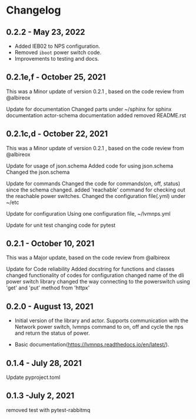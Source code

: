 # Changelog

## 0.2.2 - May 23, 2022

* Added IEB02 to NPS configuration.
* Removed `iboot` power switch code.
* Improvements to testing and docs.


## 0.2.1e,f - October 25, 2021

This was a Minor update of version 0.2.1 , based on the code review from @albireox

Update for documentation
Changed parts under ~/sphinx for sphinx documentation
actor-schema documentation added
removed README.rst


## 0.2.1c,d - October 22, 2021

This was a Minor update of version 0.2.1 , based on the code review from @albireox

Update for usage of json.schema
Added code for using json.schema
Changed the json.schema

Update for commands
Changed the code for commands(on, off, status) since the schema changed.
added 'reachable' command for checking out the reachable power switches.
Changed the configuration file(.yml) under ~/etc

Update for configuration
Using one configuration file, ~/lvmnps.yml

Update for unit test
changing code for pytest


## 0.2.1 - October 10, 2021

This was a Major update, based on the code review from @albireox

Update for Code reliability
Added docstring for functions and classes
changed functionality of codes for configuration
changed name of the dli power switch library
changed the way connecting to the powerswitch using 'get' and 'put' method from 'httpx'


## 0.2.0 - August 13, 2021

* Initial version of the library and actor. Supports communication with the Network power switch, lvmnps command to on, off and cycle the nps and return the status of power.

* Basic documentation(https://lvmnps.readthedocs.io/en/latest/).


## 0.1.4 - July 28, 2021

Update pyproject.toml


## 0.1.3 -July 2, 2021

removed test with pytest-rabbitmq
